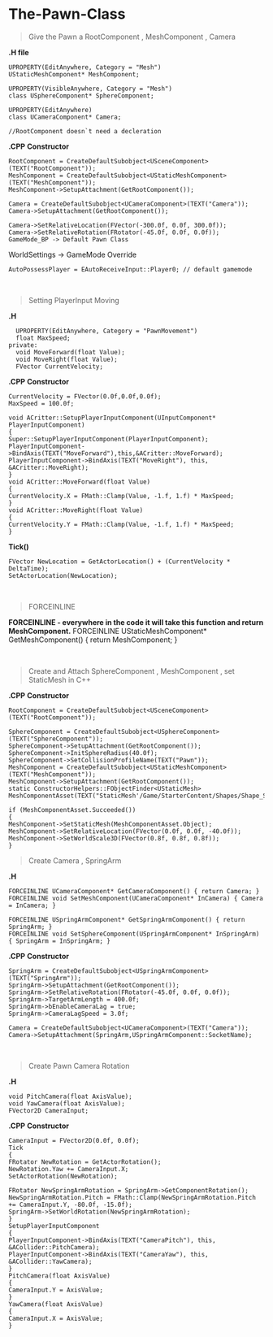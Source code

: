 # The-Pawn-Class

> Give the Pawn a RootComponent , MeshComponent , Camera
> 
**.H file**
```
UPROPERTY(EditAnywhere, Category = "Mesh")
UStaticMeshComponent* MeshComponent;

UPROPERTY(VisibleAnywhere, Category = "Mesh")
class USphereComponent* SphereComponent;

UPROPERTY(EditAnywhere)
class UCameraComponent* Camera;

//RootComponent doesn`t need a decleration
```
**.CPP**
**Constructor**
```
RootComponent = CreateDefaultSubobject<USceneComponent>(TEXT("RootComponent"));
MeshComponent = CreateDefaultSubobject<UStaticMeshComponent>(TEXT("MeshComponent"));
MeshComponent->SetupAttachment(GetRootComponent());
 
Camera = CreateDefaultSubobject<UCameraComponent>(TEXT("Camera"));
Camera->SetupAttachment(GetRootComponent());
 
Camera->SetRelativeLocation(FVector(-300.0f, 0.0f, 300.0f));
Camera->SetRelativeRotation(FRotator(-45.0f, 0.0f, 0.0f));
GameMode_BP -> Default Pawn Class
```

WorldSettings -> GameMode Override
```
AutoPossessPlayer = EAutoReceiveInput::Player0; // default gamemode 
```

&nbsp;

> Setting PlayerInput Moving
> 
**.H**
```
  UPROPERTY(EditAnywhere, Category = "PawnMovement")
  float MaxSpeed;
private:
  void MoveForward(float Value);
  void MoveRight(float Value);
  FVector CurrentVelocity;
```
**.CPP**
**Constructor**
```
CurrentVelocity = FVector(0.0f,0.0f,0.0f);
MaxSpeed = 100.0f;
```
```
void ACritter::SetupPlayerInputComponent(UInputComponent* PlayerInputComponent)
{
Super::SetupPlayerInputComponent(PlayerInputComponent);	
PlayerInputComponent->BindAxis(TEXT("MoveForward"),this,&ACritter::MoveForward);
PlayerInputComponent->BindAxis(TEXT("MoveRight"), this, &ACritter::MoveRight);
}
void ACritter::MoveForward(float Value) 
{
CurrentVelocity.X = FMath::Clamp(Value, -1.f, 1.f) * MaxSpeed;
}
void ACritter::MoveRight(float Value)
{
CurrentVelocity.Y = FMath::Clamp(Value, -1.f, 1.f) * MaxSpeed;
}
```
**Tick()**
```
FVector NewLocation = GetActorLocation() + (CurrentVelocity * DeltaTime);
SetActorLocation(NewLocation);
```
&nbsp;

> FORCEINLINE
> 
**FORCEINLINE - everywhere in the code it will take this function and return MeshComponent.**
FORCEINLINE UStaticMeshComponent* GetMeshComponent() { return MeshComponent; }

&nbsp;

> Create and Attach SphereComponent , MeshComponent , set StaticMesh in C++
> 
**.CPP**
**Constructor**
```
RootComponent = CreateDefaultSubobject<USceneComponent>(TEXT("RootComponent"));
 
SphereComponent = CreateDefaultSubobject<USphereComponent>(TEXT("SphereComponent"));
SphereComponent->SetupAttachment(GetRootComponent());
SphereComponent->InitSphereRadius(40.0f);
SphereComponent->SetCollisionProfileName(TEXT("Pawn"));
MeshComponent = CreateDefaultSubobject<UStaticMeshComponent>(TEXT("MeshComponent"));
MeshComponent->SetupAttachment(GetRootComponent());
static ConstructorHelpers::FObjectFinder<UStaticMesh> MeshComponentAsset(TEXT("StaticMesh'/Game/StarterContent/Shapes/Shape_Sphere.Shape_Sphere'"));
 
if (MeshComponentAsset.Succeeded()) 
{
MeshComponent->SetStaticMesh(MeshComponentAsset.Object);
MeshComponent->SetRelativeLocation(FVector(0.0f, 0.0f, -40.0f));
MeshComponent->SetWorldScale3D(FVector(0.8f, 0.8f, 0.8f));
}
```

> Create Camera , SpringArm
> 
**.H**
```
FORCEINLINE UCameraComponent* GetCameraComponent() { return Camera; }
FORCEINLINE void SetMeshComponent(UCameraComponent* InCamera) { Camera = InCamera; }
 
FORCEINLINE USpringArmComponent* GetSpringArmComponent() { return SpringArm; }
FORCEINLINE void SetSphereComponent(USpringArmComponent* InSpringArm) { SpringArm = InSpringArm; }
```
**.CPP**
**Constructor**
```
SpringArm = CreateDefaultSubobject<USpringArmComponent>(TEXT("SpringArm"));
SpringArm->SetupAttachment(GetRootComponent());
SpringArm->SetRelativeRotation(FRotator(-45.0f, 0.0f, 0.0f));
SpringArm->TargetArmLength = 400.0f;
SpringArm->bEnableCameraLag = true;
SpringArm->CameraLagSpeed = 3.0f;
 
Camera = CreateDefaultSubobject<UCameraComponent>(TEXT("Camera"));
Camera->SetupAttachment(SpringArm,USpringArmComponent::SocketName);
```

&nbsp;

> Create Pawn Camera Rotation
> 

**.H**
```
void PitchCamera(float AxisValue);
void YawCamera(float AxisValue);
FVector2D CameraInput;
```
**.CPP**
**Constructor**
```
CameraInput = FVector2D(0.0f, 0.0f); 
Tick
{
FRotator NewRotation = GetActorRotation();
NewRotation.Yaw += CameraInput.X;
SetActorRotation(NewRotation);
 
FRotator NewSpringArmRotation = SpringArm->GetComponentRotation();
NewSpringArmRotation.Pitch = FMath::Clamp(NewSpringArmRotation.Pitch += CameraInput.Y, -80.0f, -15.0f);
SpringArm->SetWorldRotation(NewSpringArmRotation);
}
SetupPlayerInputComponent
{
PlayerInputComponent->BindAxis(TEXT("CameraPitch"), this, &ACollider::PitchCamera);
PlayerInputComponent->BindAxis(TEXT("CameraYaw"), this, &ACollider::YawCamera);
}
PitchCamera(float AxisValue)
{
CameraInput.Y = AxisValue;
}
YawCamera(float AxisValue)
{
CameraInput.X = AxisValue;
}
```

